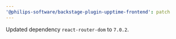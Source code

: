 ```yaml
---
'@philips-software/backstage-plugin-upptime-frontend': patch
---
```


Updated dependency `react-router-dom` to `7.0.2`.

